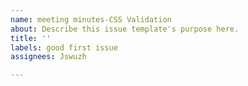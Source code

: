 ```yaml
---
name: meeting minutes-CSS Validation
about: Describe this issue template's purpose here.
title: ''
labels: good first issue
assignees: Jswuzh

---
```



